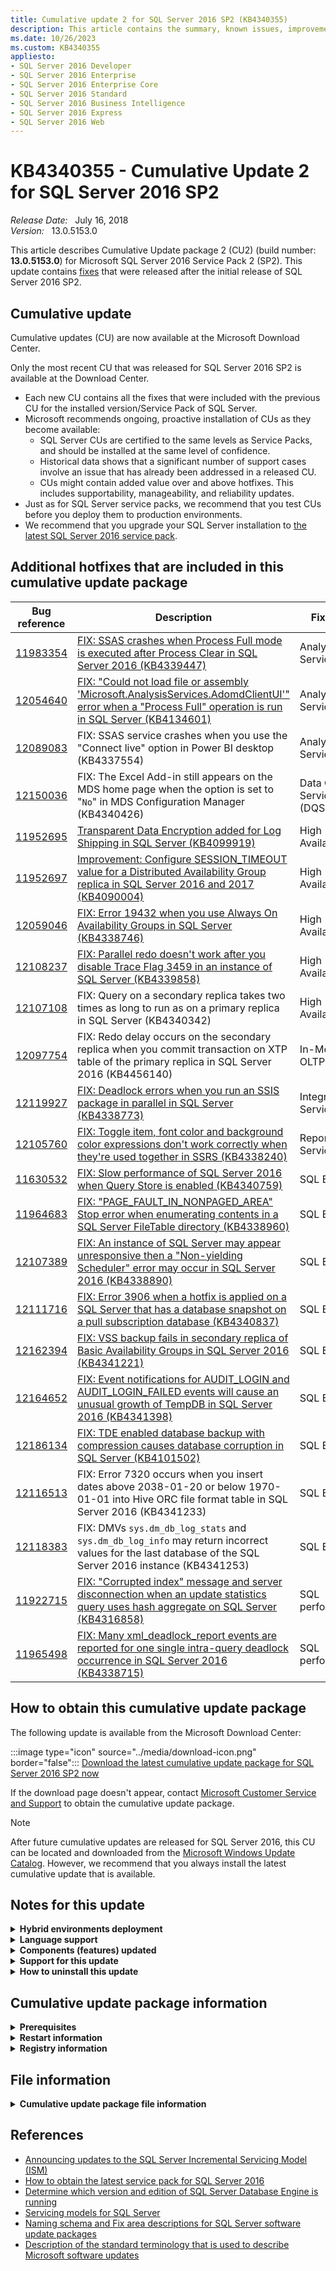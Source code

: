 ```yaml
---
title: Cumulative update 2 for SQL Server 2016 SP2 (KB4340355)
description: This article contains the summary, known issues, improvements, fixes and other information for SQL Server 2016 Service Pack 2 (SP2) cumulative update 2 (KB4340355).
ms.date: 10/26/2023
ms.custom: KB4340355
appliesto:
- SQL Server 2016 Developer
- SQL Server 2016 Enterprise
- SQL Server 2016 Enterprise Core
- SQL Server 2016 Standard
- SQL Server 2016 Business Intelligence
- SQL Server 2016 Express
- SQL Server 2016 Web
---
```


# KB4340355 - Cumulative Update 2 for SQL Server 2016 SP2

_Release Date:_ &nbsp; July 16, 2018  
_Version:_ &nbsp; 13.0.5153.0

This article describes Cumulative Update package 2 (CU2) (build number: **13.0.5153.0**) for Microsoft SQL Server 2016 Service Pack 2 (SP2). This update contains [fixes](#additional-hotfixes-that-are-included-in-this-cumulative-update-package) that were released after the initial release of SQL Server 2016 SP2.

## Cumulative update

Cumulative updates (CU) are now available at the Microsoft Download Center.

Only the most recent CU that was released for SQL Server 2016 SP2 is available at the Download Center.

- Each new CU contains all the fixes that were included with the previous CU for the installed version/Service Pack of SQL Server.
- Microsoft recommends ongoing, proactive installation of CUs as they become available:
  - SQL Server CUs are certified to the same levels as Service Packs, and should be installed at the same level of confidence.
  - Historical data shows that a significant number of support cases involve an issue that has already been addressed in a released CU.
  - CUs might contain added value over and above hotfixes. This includes supportability, manageability, and reliability updates.
- Just as for SQL Server service packs, we recommend that you test CUs before you deploy them to production environments.
- We recommend that you upgrade your SQL Server installation to [the latest SQL Server 2016 service pack](https://support.microsoft.com/help/3177534).

## Additional hotfixes that are included in this cumulative update package

| Bug reference | Description | Fix area |
|---|---|---|
| <a id="11983354">[11983354](#11983354)</a> | [FIX: SSAS crashes when Process Full mode is executed after Process Clear in SQL Server 2016 (KB4339447)](https://support.microsoft.com/help/4339447) | Analysis Services |
| <a id="12054640">[12054640](#12054640)</a> | [FIX: "Could not load file or assembly 'Microsoft.AnalysisServices.AdomdClientUI'" error when a "Process Full" operation is run in SQL Server (KB4134601)](https://support.microsoft.com/help/4134601) | Analysis Services |
| <a id="12089083">[12089083](#12089083)</a> | FIX: SSAS service crashes when you use the "Connect live" option in Power BI desktop (KB4337554) | Analysis Services |
| <a id="12150036">[12150036](#12150036)</a> | FIX: The Excel Add-in still appears on the MDS home page when the option is set to "`No`" in MDS Configuration Manager (KB4340426) | Data Quality Services (DQS) |
| <a id="11952695">[11952695](#11952695)</a> | [Transparent Data Encryption added for Log Shipping in SQL Server (KB4099919)](https://support.microsoft.com/help/4099919) | High Availability |
| <a id="11952697">[11952697](#11952697)</a> | [Improvement: Configure SESSION_TIMEOUT value for a Distributed Availability Group replica in SQL Server 2016 and 2017 (KB4090004)](https://support.microsoft.com/help/4090004) | High Availability |
| <a id="12059046">[12059046](#12059046)</a> | [FIX: Error 19432 when you use Always On Availability Groups in SQL Server (KB4338746)](https://support.microsoft.com/help/4338746) | High Availability |
| <a id="12108237">[12108237](#12108237)</a> | [FIX: Parallel redo doesn't work after you disable Trace Flag 3459 in an instance of SQL Server (KB4339858)](https://support.microsoft.com/help/4339858) | High Availability |
| <a id="12107108">[12107108](#12107108)</a> | FIX: Query on a secondary replica takes two times as long to run as on a primary replica in SQL Server (KB4340342) | High Availability |
| <a id="12097754">[12097754](#12097754)</a> | FIX: Redo delay occurs on the secondary replica when you commit transaction on XTP table of the primary replica in SQL Server 2016 (KB4456140) | In-Memory OLTP |
| <a id="12119927">[12119927](#12119927)</a> | [FIX: Deadlock errors when you run an SSIS package in parallel in SQL Server (KB4338773)](https://support.microsoft.com/help/4338773) | Integration Services |
| <a id="12105760">[12105760](#12105760)</a> | [FIX: Toggle item, font color and background color expressions don't work correctly when they're used together in SSRS (KB4338240)](https://support.microsoft.com/help/4338240) | Reporting Services |
| <a id="11630532">[11630532](#11630532)</a> | [FIX: Slow performance of SQL Server 2016 when Query Store is enabled (KB4340759)](https://support.microsoft.com/help/4340759) | SQL Engine |
| <a id="11964683">[11964683](#11964683)</a> | [FIX: "PAGE_FAULT_IN_NONPAGED_AREA" Stop error when enumerating contents in a SQL Server FileTable directory (KB4338960)](https://support.microsoft.com/help/4338960) | SQL Engine |
| <a id="12107389">[12107389](#12107389)</a> | [FIX: An instance of SQL Server may appear unresponsive then a "Non-yielding Scheduler" error may occur in SQL Server 2016 (KB4338890)](https://support.microsoft.com/help/4338890) | SQL Engine |
| <a id="12111716">[12111716](#12111716)</a> | [FIX: Error 3906 when a hotfix is applied on a SQL Server that has a database snapshot on a pull subscription database (KB4340837)](https://support.microsoft.com/help/4340837) | SQL Engine |
| <a id="12162394">[12162394](#12162394)</a> | [FIX: VSS backup fails in secondary replica of Basic Availability Groups in SQL Server 2016 (KB4341221)](https://support.microsoft.com/help/4341221) | SQL Engine |
| <a id="12164652">[12164652](#12164652)</a> | [FIX: Event notifications for AUDIT_LOGIN and AUDIT_LOGIN_FAILED events will cause an unusual growth of TempDB in SQL Server 2016 (KB4341398)](https://support.microsoft.com/help/4341398) | SQL Engine |
| <a id="12186134">[12186134](#12186134)</a> | [FIX: TDE enabled database backup with compression causes database corruption in SQL Server (KB4101502)](https://support.microsoft.com/help/4101502) | SQL Engine |
| <a id="12116513">[12116513](#12116513)</a> | FIX: Error 7320 occurs when you insert dates above 2038-01-20 or below 1970-01-01 into Hive ORC file format table in SQL Server 2016 (KB4341233) | SQL Engine |
| <a id="12118383">[12118383](#12118383)</a> | FIX: DMVs `sys.dm_db_log_stats` and `sys.dm_db_log_info` may return incorrect values for the last database of the SQL Server 2016 instance (KB4341253) | SQL Engine |
| <a id="11922715">[11922715](#11922715)</a> | [FIX: "Corrupted index" message and server disconnection when an update statistics query uses hash aggregate on SQL Server (KB4316858)](https://support.microsoft.com/help/4316858) | SQL performance |
| <a id="11965498">[11965498](#11965498)</a> | [FIX: Many xml_deadlock_report events are reported for one single intra-query deadlock occurrence in SQL Server 2016 (KB4338715)](https://support.microsoft.com/help/4338715) | SQL performance |

## How to obtain this cumulative update package

The following update is available from the Microsoft Download Center:

:::image type="icon" source="../media/download-icon.png" border="false"::: [Download the latest cumulative update package for SQL Server 2016 SP2 now](https://www.microsoft.com/download/details.aspx?id=56975)

If the download page doesn't appear, contact [Microsoft Customer Service and Support](https://support.microsoft.com/contactus/?ws=support) to obtain the cumulative update package.

> [!NOTE]
> After future cumulative updates are released for SQL Server 2016, this CU can be located and downloaded from the [Microsoft Windows Update Catalog](https://catalog.update.microsoft.com/search.aspx?q=sql%20server%202016). However, we recommend that you always install the latest cumulative update that is available.

## Notes for this update

<details>
<summary><b>Hybrid environments deployment</b></summary>

When you deploy an update to a hybrid environment (such as Always On, replication, cluster, and mirroring), we recommend that you refer to the following articles before you deploy the update:

- [Upgrade a failover cluster instance](/sql/sql-server/failover-clusters/windows/upgrade-a-sql-server-failover-cluster-instance)

    > [!NOTE]
    > If you don't want to use the rolling update process, follow these steps to apply an update:
    >
    > - Install the update on the passive node.
    > - Install the update on the active node (requires a service restart).

- [Upgrade and update of availability group servers that use minimal downtime and data loss](https://msdn.microsoft.com/library/dn178483.aspx)

    > [!NOTE]
    > If you enabled Always On together with the **SSISDB** catalog, see the [information about SSIS with Always On](https://techcommunity.microsoft.com/t5/sql-server-integration-services/ssis-with-alwayson/ba-p/388091) about how to apply an update in these environments.

- [How to apply a hotfix for SQL Server in a transactional replication and database mirroring topology](../../database-engine/replication/install-service-packs-hotfixes.md)
- [How to apply a hotfix for SQL Server in a replication topology](../../database-engine/replication/apply-hotfix-sql-replication-topology.md)
- [Upgrading Mirrored Instances](/sql/database-engine/database-mirroring/upgrading-mirrored-instances)
- [Overview of SQL Server Servicing Installation](https://technet.microsoft.com/library/dd638062.aspx)

</details>

<details>
<summary><b>Language support</b></summary>

SQL Server Cumulative Updates are currently multilingual. Therefore, this cumulative update package isn't specific to one language. It applies to all supported languages.

</details>

<details>
<summary><b>Components (features) updated</b></summary>

One CU package includes all available updates for all SQL Server 2016 components (features). However, the cumulative update package updates only those components that are currently installed on the SQL Server instance that you select to be serviced. If a SQL Server feature (for example, Analysis Services) is added to the instance after this CU is applied, you must reapply this CU to update the new feature to this CU.

</details>

<details>
<summary><b>Support for this update</b></summary>

If other issues occur, or if any troubleshooting is required, you might have to create a separate service request. The usual support costs will apply to additional support questions and to issues that don't qualify for this specific cumulative update package. For a complete list of Microsoft Customer Service and Support telephone numbers, or to create a separate service request, go to the [Microsoft support website](https://support.microsoft.com/contactus/?ws=support).

</details>

<details>
<summary><b>How to uninstall this update</b></summary>

1. In Control Panel, select **View installed updates** under **Programs and Features**.
1. Locate the entry that corresponds to this cumulative update package under Microsoft SQL Server 2016.
1. Press and hold (or right-click) the entry, and then select **Uninstall**.

</details>

## Cumulative update package information

<details>
<summary><b>Prerequisites</b></summary>

To apply this cumulative update package, you must be running SQL Server 2016 SP2.

</details>

<details>
<summary><b>Restart information</b></summary>

You might have to restart the computer after you apply this cumulative update package.

</details>

<details>
<summary><b>Registry information</b></summary>

To use one of the hotfixes in this package, you don't have to make any changes to the registry.

</details>

## File information

<details>
<summary><b>Cumulative update package file information</b></summary>

The English version of this package has the file attributes (or later file attributes) that are listed in the following table. The dates and times for these files are listed in Coordinated Universal Time (UTC). When you view the file information, it's converted to local time. To find the difference between UTC and local time, use the **Time Zone** tab in the **Date and Time** item in Control Panel.

x64-based versions

SQL Server 2016 Browser Service

|    File name   |   File version  | File size |    Date   |  Time | Platform |
|:--------------:|:---------------:|:---------:|:---------:|:-----:|:--------:|
| Instapi130.dll | 2015.131.5153.0 | 53432     | 29-Jun-18 | 02:36 | x86      |
| Keyfile.dll    | 2015.131.5153.0 | 88760     | 29-Jun-18 | 02:34 | x86      |
| Sqlbrowser.exe | 2015.131.5153.0 | 276656    | 29-Jun-18 | 02:36 | x86      |
| Sqldumper.exe  | 2015.131.5153.0 | 107696    | 29-Jun-18 | 02:36 | x86      |

SQL Server 2016 Writer

|       File name       |   File version  | File size |    Date   |  Time | Platform |
|:---------------------:|:---------------:|:---------:|:---------:|:-----:|:--------:|
| Instapi130.dll        | 2015.131.5153.0 | 61104     | 29-Jun-18 | 02:37 | x64      |
| Sqlboot.dll           | 2015.131.5153.0 | 186544    | 29-Jun-18 | 02:35 | x64      |
| Sqldumper.exe         | 2015.131.5153.0 | 127152    | 29-Jun-18 | 02:35 | x64      |
| Sqlvdi.dll            | 2015.131.5153.0 | 168624    | 29-Jun-18 | 02:34 | x86      |
| Sqlvdi.dll            | 2015.131.5153.0 | 197296    | 29-Jun-18 | 02:37 | x64      |
| Sqlwriter.exe         | 2015.131.5153.0 | 131760    | 29-Jun-18 | 02:38 | x64      |
| Sqlwriter_keyfile.dll | 2015.131.5153.0 | 100528    | 29-Jun-18 | 02:35 | x64      |
| Sqlwvss.dll           | 2015.131.5153.0 | 342728    | 29-Jun-18 | 02:34 | x64      |
| Sqlwvss_xp.dll        | 2015.131.5153.0 | 26288     | 29-Jun-18 | 02:34 | x64      |

SQL Server 2016 Analysis Services

|             File name             |   File version  | File size |    Date   |  Time | Platform |
|:---------------------------------:|:---------------:|:---------:|:---------:|:-----:|:--------:|
| Microsoft.applicationinsights.dll | 2.6.0.6787      | 239328    | 28-Jun-18 | 10:16 | x86      |
| Msmdctr130.dll                    | 2015.131.5153.0 | 40112     | 29-Jun-18 | 02:35 | x64      |
| Msmdlocal.dll                     | 2015.131.5153.0 | 37099192  | 29-Jun-18 | 02:34 | x86      |
| Msmdlocal.dll                     | 2015.131.5153.0 | 56206512  | 29-Jun-18 | 02:35 | x64      |
| Msmdsrv.exe                       | 2015.131.5153.0 | 56744112  | 29-Jun-18 | 02:38 | x64      |
| Msmgdsrv.dll                      | 2015.131.5153.0 | 7507120   | 29-Jun-18 | 02:34 | x64      |
| Msmgdsrv.dll                      | 2015.131.5153.0 | 6507696   | 29-Jun-18 | 02:36 | x86      |
| Msolui130.dll                     | 2015.131.5153.0 | 287408    | 29-Jun-18 | 02:34 | x86      |
| Msolui130.dll                     | 2015.131.5153.0 | 310456    | 29-Jun-18 | 02:35 | x64      |
| Sql_as_keyfile.dll                | 2015.131.5153.0 | 100528    | 29-Jun-18 | 02:35 | x64      |
| Sqlboot.dll                       | 2015.131.5153.0 | 186544    | 29-Jun-18 | 02:35 | x64      |
| Sqlceip.exe                       | 13.0.5153.0     | 256200    | 29-Jun-18 | 02:37 | x86      |
| Sqldumper.exe                     | 2015.131.5153.0 | 127152    | 29-Jun-18 | 02:35 | x64      |
| Sqldumper.exe                     | 2015.131.5153.0 | 107696    | 29-Jun-18 | 02:36 | x86      |
| Tmapi.dll                         | 2015.131.5153.0 | 4346032   | 29-Jun-18 | 02:34 | x64      |
| Tmcachemgr.dll                    | 2015.131.5153.0 | 2826416   | 29-Jun-18 | 02:34 | x64      |
| Tmpersistence.dll                 | 2015.131.5153.0 | 1071280   | 29-Jun-18 | 02:34 | x64      |
| Tmtransactions.dll                | 2015.131.5153.0 | 1352368   | 29-Jun-18 | 02:34 | x64      |
| Xe.dll                            | 2015.131.5153.0 | 626352    | 29-Jun-18 | 02:37 | x64      |
| Xmlrw.dll                         | 2015.131.5153.0 | 319152    | 29-Jun-18 | 02:37 | x64      |
| Xmlrw.dll                         | 2015.131.5153.0 | 259760    | 29-Jun-18 | 02:38 | x86      |
| Xmlrwbin.dll                      | 2015.131.5153.0 | 227504    | 29-Jun-18 | 02:37 | x64      |
| Xmlrwbin.dll                      | 2015.131.5153.0 | 191664    | 29-Jun-18 | 02:38 | x86      |
| Xmsrv.dll                         | 2015.131.5153.0 | 24050864  | 29-Jun-18 | 02:34 | x64      |
| Xmsrv.dll                         | 2015.131.5153.0 | 32727728  | 29-Jun-18 | 02:38 | x86      |

SQL Server 2016 Database Services Common Core

|               File name              |   File version  | File size |    Date   |  Time | Platform |
|:------------------------------------:|:---------------:|:---------:|:---------:|:-----:|:--------:|
| Batchparser.dll                      | 2015.131.5153.0 | 160432    | 29-Jun-18 | 02:36 | x86      |
| Batchparser.dll                      | 2015.131.5153.0 | 180912    | 29-Jun-18 | 02:37 | x64      |
| Instapi130.dll                       | 2015.131.5153.0 | 53432     | 29-Jun-18 | 02:36 | x86      |
| Instapi130.dll                       | 2015.131.5153.0 | 61104     | 29-Jun-18 | 02:37 | x64      |
| Isacctchange.dll                     | 2015.131.5153.0 | 30920     | 29-Jun-18 | 02:35 | x64      |
| Isacctchange.dll                     | 2015.131.5153.0 | 29360     | 29-Jun-18 | 02:36 | x86      |
| Microsoft.sqlserver.mgdsqldumper.dll | 2015.131.5153.0 | 75440     | 29-Jun-18 | 02:36 | x64      |
| Microsoft.sqlserver.mgdsqldumper.dll | 2015.131.5153.0 | 72880     | 29-Jun-18 | 02:36 | x86      |
| Msasxpress.dll                       | 2015.131.5153.0 | 31928     | 29-Jun-18 | 02:34 | x86      |
| Msasxpress.dll                       | 2015.131.5153.0 | 36016     | 29-Jun-18 | 02:35 | x64      |
| Pbsvcacctsync.dll                    | 2015.131.5153.0 | 60088     | 29-Jun-18 | 02:34 | x86      |
| Pbsvcacctsync.dll                    | 2015.131.5153.0 | 72880     | 29-Jun-18 | 02:35 | x64      |
| Sql_common_core_keyfile.dll          | 2015.131.5153.0 | 100528    | 29-Jun-18 | 02:35 | x64      |
| Sqldumper.exe                        | 2015.131.5153.0 | 127152    | 29-Jun-18 | 02:35 | x64      |
| Sqldumper.exe                        | 2015.131.5153.0 | 107696    | 29-Jun-18 | 02:36 | x86      |
| Sqlftacct.dll                        | 2015.131.5153.0 | 46776     | 29-Jun-18 | 02:34 | x86      |
| Sqlftacct.dll                        | 2015.131.5153.0 | 51912     | 29-Jun-18 | 02:35 | x64      |
| Sqlmgmprovider.dll                   | 2015.131.5153.0 | 404144    | 29-Jun-18 | 02:34 | x64      |
| Sqlmgmprovider.dll                   | 2015.131.5153.0 | 364216    | 29-Jun-18 | 02:34 | x86      |
| Sqlsecacctchg.dll                    | 2015.131.5153.0 | 37552     | 29-Jun-18 | 02:34 | x64      |
| Sqlsecacctchg.dll                    | 2015.131.5153.0 | 35000     | 29-Jun-18 | 02:34 | x86      |
| Sqltdiagn.dll                        | 2015.131.5153.0 | 67760     | 29-Jun-18 | 02:34 | x64      |
| Sqltdiagn.dll                        | 2015.131.5153.0 | 60616     | 29-Jun-18 | 02:34 | x86      |

SQL Server 2016 sql_dreplay_client

|            File name           |   File version  | File size |    Date   |  Time | Platform |
|:------------------------------:|:---------------:|:---------:|:---------:|:-----:|:--------:|
| Dreplayclient.exe              | 2015.131.5153.0 | 121008    | 29-Jun-18 | 02:36 | x86      |
| Dreplaycommon.dll              | 2015.131.5153.0 | 690864    | 29-Jun-18 | 02:34 | x86      |
| Dreplayutil.dll                | 2015.131.5153.0 | 309936    | 29-Jun-18 | 02:36 | x86      |
| Instapi130.dll                 | 2015.131.5153.0 | 61104     | 29-Jun-18 | 02:37 | x64      |
| Sql_dreplay_client_keyfile.dll | 2015.131.5153.0 | 100528    | 29-Jun-18 | 02:35 | x64      |
| Sqlresourceloader.dll          | 2015.131.5153.0 | 28344     | 29-Jun-18 | 02:34 | x86      |

SQL Server 2016 sql_dreplay_controller

|              File name             |   File version  | File size |    Date   |  Time | Platform |
|:----------------------------------:|:---------------:|:---------:|:---------:|:-----:|:--------:|
| Dreplaycommon.dll                  | 2015.131.5153.0 | 690864    | 29-Jun-18 | 02:34 | x86      |
| Dreplaycontroller.exe              | 2015.131.5153.0 | 350384    | 29-Jun-18 | 02:36 | x86      |
| Dreplayprocess.dll                 | 2015.131.5153.0 | 171696    | 29-Jun-18 | 02:36 | x86      |
| Instapi130.dll                     | 2015.131.5153.0 | 61104     | 29-Jun-18 | 02:37 | x64      |
| Sql_dreplay_controller_keyfile.dll | 2015.131.5153.0 | 100528    | 29-Jun-18 | 02:35 | x64      |
| Sqlresourceloader.dll              | 2015.131.5153.0 | 28344     | 29-Jun-18 | 02:34 | x86      |

SQL Server 2016 Database Services Core Instance

|                   File name                  |   File version  | File size |    Date   |  Time | Platform |
|:--------------------------------------------:|:---------------:|:---------:|:---------:|:-----:|:--------:|
| Batchparser.dll                              | 2015.131.5153.0 | 180912    | 29-Jun-18 | 02:37 | x64      |
| Datacollectorcontroller.dll                  | 2015.131.5153.0 | 225456    | 29-Jun-18 | 02:35 | x64      |
| Dcexec.exe                                   | 2015.131.5153.0 | 74416     | 29-Jun-18 | 02:38 | x64      |
| Fssres.dll                                   | 2015.131.5153.0 | 81584     | 29-Jun-18 | 02:35 | x64      |
| Hadrres.dll                                  | 2015.131.5153.0 | 177840    | 29-Jun-18 | 02:37 | x64      |
| Hkcompile.dll                                | 2015.131.5153.0 | 1298096   | 29-Jun-18 | 02:37 | x64      |
| Hkengine.dll                                 | 2015.131.5153.0 | 5600944   | 29-Jun-18 | 02:37 | x64      |
| Hkruntime.dll                                | 2015.131.5153.0 | 158896    | 29-Jun-18 | 02:37 | x64      |
| Microsoft.applicationinsights.dll            | 2.6.0.6787      | 239328    | 28-Jun-18 | 10:16 | x86      |
| Microsoft.sqlserver.vdiinterface.dll         | 2015.131.5153.0 | 71344     | 29-Jun-18 | 02:34 | x64      |
| Microsoft.sqlserver.xe.core.dll              | 2015.131.5153.0 | 65200     | 29-Jun-18 | 02:36 | x64      |
| Microsoft.sqlserver.xevent.configuration.dll | 2015.131.5153.0 | 150192    | 29-Jun-18 | 02:36 | x64      |
| Microsoft.sqlserver.xevent.dll               | 2015.131.5153.0 | 158896    | 29-Jun-18 | 02:36 | x64      |
| Microsoft.sqlserver.xevent.linq.dll          | 2015.131.5153.0 | 272048    | 29-Jun-18 | 02:36 | x64      |
| Microsoft.sqlserver.xevent.targets.dll       | 2015.131.5153.0 | 74928     | 29-Jun-18 | 02:36 | x64      |
| Odsole70.dll                                 | 2015.131.5153.0 | 92848     | 29-Jun-18 | 02:35 | x64      |
| Opends60.dll                                 | 2015.131.5153.0 | 32944     | 29-Jun-18 | 02:37 | x64      |
| Qds.dll                                      | 2015.131.5153.0 | 862384    | 29-Jun-18 | 02:35 | x64      |
| Rsfxft.dll                                   | 2015.131.5153.0 | 34480     | 29-Jun-18 | 02:37 | x64      |
| Sqagtres.dll                                 | 2015.131.5153.0 | 64712     | 29-Jun-18 | 02:35 | x64      |
| Sql_engine_core_inst_keyfile.dll             | 2015.131.5153.0 | 100528    | 29-Jun-18 | 02:35 | x64      |
| Sqlaamss.dll                                 | 2015.131.5153.0 | 80568     | 29-Jun-18 | 02:34 | x64      |
| Sqlaccess.dll                                | 2015.131.5153.0 | 462512    | 29-Jun-18 | 02:36 | x64      |
| Sqlagent.exe                                 | 2015.131.5153.0 | 566472    | 29-Jun-18 | 02:38 | x64      |
| Sqlagentctr130.dll                           | 2015.131.5153.0 | 44216     | 29-Jun-18 | 02:34 | x86      |
| Sqlagentctr130.dll                           | 2015.131.5153.0 | 51912     | 29-Jun-18 | 02:35 | x64      |
| Sqlagentlog.dll                              | 2015.131.5153.0 | 32944     | 29-Jun-18 | 02:35 | x64      |
| Sqlagentmail.dll                             | 2015.131.5153.0 | 47792     | 29-Jun-18 | 02:34 | x64      |
| Sqlboot.dll                                  | 2015.131.5153.0 | 186544    | 29-Jun-18 | 02:35 | x64      |
| Sqlceip.exe                                  | 13.0.5153.0     | 256200    | 29-Jun-18 | 02:37 | x86      |
| Sqlcmdss.dll                                 | 2015.131.5153.0 | 60080     | 29-Jun-18 | 02:35 | x64      |
| Sqldk.dll                                    | 2015.131.5153.0 | 2587824   | 29-Jun-18 | 02:35 | x64      |
| Sqldtsss.dll                                 | 2015.131.5153.0 | 97456     | 29-Jun-18 | 02:34 | x64      |
| Sqliosim.com                                 | 2015.131.5153.0 | 307888    | 29-Jun-18 | 02:35 | x64      |
| Sqliosim.exe                                 | 2015.131.5153.0 | 3014344   | 29-Jun-18 | 02:38 | x64      |
| Sqllang.dll                                  | 2015.131.5153.0 | 39511728  | 29-Jun-18 | 02:35 | x64      |
| Sqlmin.dll                                   | 2015.131.5153.0 | 37866672  | 29-Jun-18 | 02:34 | x64      |
| Sqlolapss.dll                                | 2015.131.5153.0 | 97968     | 29-Jun-18 | 02:34 | x64      |
| Sqlos.dll                                    | 2015.131.5153.0 | 26288     | 29-Jun-18 | 02:37 | x64      |
| Sqlpowershellss.dll                          | 2015.131.5153.0 | 58544     | 29-Jun-18 | 02:34 | x64      |
| Sqlrepss.dll                                 | 2015.131.5153.0 | 54960     | 29-Jun-18 | 02:34 | x64      |
| Sqlresld.dll                                 | 2015.131.5153.0 | 30896     | 29-Jun-18 | 02:34 | x64      |
| Sqlresourceloader.dll                        | 2015.131.5153.0 | 30896     | 29-Jun-18 | 02:34 | x64      |
| Sqlscm.dll                                   | 2015.131.5153.0 | 61104     | 29-Jun-18 | 02:37 | x64      |
| Sqlscriptdowngrade.dll                       | 2015.131.5153.0 | 27824     | 29-Jun-18 | 02:34 | x64      |
| Sqlscriptupgrade.dll                         | 2015.131.5153.0 | 5807792   | 29-Jun-18 | 02:37 | x64      |
| Sqlserverspatial130.dll                      | 2015.131.5153.0 | 732848    | 29-Jun-18 | 02:37 | x64      |
| Sqlservr.exe                                 | 2015.131.5153.0 | 392880    | 29-Jun-18 | 02:38 | x64      |
| Sqlsvc.dll                                   | 2015.131.5153.0 | 152240    | 29-Jun-18 | 02:34 | x64      |
| Sqltses.dll                                  | 2015.131.5153.0 | 8896688   | 29-Jun-18 | 02:34 | x64      |
| Sqsrvres.dll                                 | 2015.131.5153.0 | 251056    | 29-Jun-18 | 02:34 | x64      |
| Xe.dll                                       | 2015.131.5153.0 | 626352    | 29-Jun-18 | 02:37 | x64      |
| Xmlrw.dll                                    | 2015.131.5153.0 | 319152    | 29-Jun-18 | 02:37 | x64      |
| Xmlrwbin.dll                                 | 2015.131.5153.0 | 227504    | 29-Jun-18 | 02:37 | x64      |
| Xpadsi.exe                                   | 2015.131.5153.0 | 79024     | 29-Jun-18 | 02:37 | x64      |
| Xplog70.dll                                  | 2015.131.5153.0 | 65712     | 29-Jun-18 | 02:37 | x64      |
| Xpsqlbot.dll                                 | 2015.131.5153.0 | 33456     | 29-Jun-18 | 02:37 | x64      |
| Xpstar.dll                                   | 2015.131.5153.0 | 422576    | 29-Jun-18 | 02:37 | x64      |

SQL Server 2016 Database Services Core Shared

|                   File name                  |   File version  | File size |    Date   |  Time | Platform |
|:--------------------------------------------:|:---------------:|:---------:|:---------:|:-----:|:--------:|
| Batchparser.dll                              | 2015.131.5153.0 | 160432    | 29-Jun-18 | 02:36 | x86      |
| Batchparser.dll                              | 2015.131.5153.0 | 180912    | 29-Jun-18 | 02:37 | x64      |
| Bcp.exe                                      | 2015.131.5153.0 | 119984    | 29-Jun-18 | 02:35 | x64      |
| Commanddest.dll                              | 2015.131.5153.0 | 249008    | 29-Jun-18 | 02:35 | x64      |
| Datacollectorenumerators.dll                 | 2015.131.5153.0 | 115888    | 29-Jun-18 | 02:35 | x64      |
| Datacollectortasks.dll                       | 2015.131.5153.0 | 188080    | 29-Jun-18 | 02:35 | x64      |
| Dteparse.dll                                 | 2015.131.5153.0 | 109744    | 29-Jun-18 | 02:35 | x64      |
| Dteparsemgd.dll                              | 2015.131.5153.0 | 88752     | 29-Jun-18 | 02:35 | x64      |
| Dtepkg.dll                                   | 2015.131.5153.0 | 137392    | 29-Jun-18 | 02:35 | x64      |
| Dtexec.exe                                   | 2015.131.5153.0 | 72880     | 29-Jun-18 | 02:38 | x64      |
| Dts.dll                                      | 2015.131.5153.0 | 3146928   | 29-Jun-18 | 02:35 | x64      |
| Dtscomexpreval.dll                           | 2015.131.5153.0 | 477360    | 29-Jun-18 | 02:35 | x64      |
| Dtsconn.dll                                  | 2015.131.5153.0 | 492720    | 29-Jun-18 | 02:35 | x64      |
| Dtshost.exe                                  | 2015.131.5153.0 | 86728     | 29-Jun-18 | 02:38 | x64      |
| Dtslog.dll                                   | 2015.131.5153.0 | 120496    | 29-Jun-18 | 02:35 | x64      |
| Dtsmsg130.dll                                | 2015.131.5153.0 | 545456    | 29-Jun-18 | 02:35 | x64      |
| Dtspipeline.dll                              | 2015.131.5153.0 | 1279152   | 29-Jun-18 | 02:35 | x64      |
| Dtspipelineperf130.dll                       | 2015.131.5153.0 | 48304     | 29-Jun-18 | 02:35 | x64      |
| Dtuparse.dll                                 | 2015.131.5153.0 | 87728     | 29-Jun-18 | 02:35 | x64      |
| Dtutil.exe                                   | 2015.131.5153.0 | 134832    | 29-Jun-18 | 02:38 | x64      |
| Exceldest.dll                                | 2015.131.5153.0 | 263344    | 29-Jun-18 | 02:35 | x64      |
| Excelsrc.dll                                 | 2015.131.5153.0 | 285360    | 29-Jun-18 | 02:35 | x64      |
| Execpackagetask.dll                          | 2015.131.5153.0 | 166576    | 29-Jun-18 | 02:35 | x64      |
| Flatfiledest.dll                             | 2015.131.5153.0 | 389296    | 29-Jun-18 | 02:35 | x64      |
| Flatfilesrc.dll                              | 2015.131.5153.0 | 401584    | 29-Jun-18 | 02:35 | x64      |
| Foreachfileenumerator.dll                    | 2015.131.5153.0 | 96432     | 29-Jun-18 | 02:35 | x64      |
| Hkengperfctrs.dll                            | 2015.131.5153.0 | 59056     | 29-Jun-18 | 02:37 | x64      |
| Microsoft.sqlserver.xevent.configuration.dll | 2015.131.5153.0 | 150192    | 29-Jun-18 | 02:36 | x64      |
| Microsoft.sqlserver.xevent.dll               | 2015.131.5153.0 | 158896    | 29-Jun-18 | 02:36 | x64      |
| Msdtssrvrutil.dll                            | 2015.131.5153.0 | 101552    | 29-Jun-18 | 02:35 | x64      |
| Msxmlsql.dll                                 | 2015.131.5153.0 | 1494704   | 29-Jun-18 | 02:37 | x64      |
| Oledbdest.dll                                | 2015.131.5153.0 | 264368    | 29-Jun-18 | 02:35 | x64      |
| Oledbsrc.dll                                 | 2015.131.5153.0 | 290992    | 29-Jun-18 | 02:35 | x64      |
| Osql.exe                                     | 2015.131.5153.0 | 75440     | 29-Jun-18 | 02:35 | x64      |
| Rawdest.dll                                  | 2015.131.5153.0 | 209584    | 29-Jun-18 | 02:35 | x64      |
| Rawsource.dll                                | 2015.131.5153.0 | 196784    | 29-Jun-18 | 02:35 | x64      |
| Recordsetdest.dll                            | 2015.131.5153.0 | 187056    | 29-Jun-18 | 02:35 | x64      |
| Sql_engine_core_shared_keyfile.dll           | 2015.131.5153.0 | 100528    | 29-Jun-18 | 02:35 | x64      |
| Sqlcmd.exe                                   | 2015.131.5153.0 | 249520    | 29-Jun-18 | 02:35 | x64      |
| Sqldiag.exe                                  | 2015.131.5153.0 | 1257648   | 29-Jun-18 | 02:38 | x64      |
| Sqllogship.exe                               | 13.0.5153.0     | 104632    | 29-Jun-18 | 02:37 | x64      |
| Sqlresld.dll                                 | 2015.131.5153.0 | 30896     | 29-Jun-18 | 02:34 | x64      |
| Sqlresld.dll                                 | 2015.131.5153.0 | 28856     | 29-Jun-18 | 02:34 | x86      |
| Sqlresourceloader.dll                        | 2015.131.5153.0 | 30896     | 29-Jun-18 | 02:34 | x64      |
| Sqlresourceloader.dll                        | 2015.131.5153.0 | 28344     | 29-Jun-18 | 02:34 | x86      |
| Sqlscm.dll                                   | 2015.131.5153.0 | 52920     | 29-Jun-18 | 02:34 | x86      |
| Sqlscm.dll                                   | 2015.131.5153.0 | 61104     | 29-Jun-18 | 02:37 | x64      |
| Sqlsvc.dll                                   | 2015.131.5153.0 | 152240    | 29-Jun-18 | 02:34 | x64      |
| Sqlsvc.dll                                   | 2015.131.5153.0 | 127176    | 29-Jun-18 | 02:34 | x86      |
| Sqltaskconnections.dll                       | 2015.131.5153.0 | 180912    | 29-Jun-18 | 02:34 | x64      |
| Sqlwep130.dll                                | 2015.131.5153.0 | 105648    | 29-Jun-18 | 02:34 | x64      |
| Ssisoledb.dll                                | 2015.131.5153.0 | 216240    | 29-Jun-18 | 02:34 | x64      |
| Txagg.dll                                    | 2015.131.5153.0 | 364720    | 29-Jun-18 | 02:34 | x64      |
| Txbdd.dll                                    | 2015.131.5153.0 | 172720    | 29-Jun-18 | 02:34 | x64      |
| Txdatacollector.dll                          | 2015.131.5153.0 | 367792    | 29-Jun-18 | 02:34 | x64      |
| Txdataconvert.dll                            | 2015.131.5153.0 | 296648    | 29-Jun-18 | 02:34 | x64      |
| Txderived.dll                                | 2015.131.5153.0 | 607920    | 29-Jun-18 | 02:34 | x64      |
| Txlookup.dll                                 | 2015.131.5153.0 | 532144    | 29-Jun-18 | 02:34 | x64      |
| Txmerge.dll                                  | 2015.131.5153.0 | 230576    | 29-Jun-18 | 02:34 | x64      |
| Txmergejoin.dll                              | 2015.131.5153.0 | 278712    | 29-Jun-18 | 02:34 | x64      |
| Txmulticast.dll                              | 2015.131.5153.0 | 128176    | 29-Jun-18 | 02:34 | x64      |
| Txrowcount.dll                               | 2015.131.5153.0 | 126640    | 29-Jun-18 | 02:34 | x64      |
| Txsort.dll                                   | 2015.131.5153.0 | 259256    | 29-Jun-18 | 02:34 | x64      |
| Txsplit.dll                                  | 2015.131.5153.0 | 600752    | 29-Jun-18 | 02:34 | x64      |
| Txunionall.dll                               | 2015.131.5153.0 | 181936    | 29-Jun-18 | 02:34 | x64      |
| Xe.dll                                       | 2015.131.5153.0 | 626352    | 29-Jun-18 | 02:37 | x64      |
| Xmlrw.dll                                    | 2015.131.5153.0 | 319152    | 29-Jun-18 | 02:37 | x64      |

SQL Server 2016 sql_extensibility

|           File name           |   File version  | File size |    Date   |  Time | Platform |
|:-----------------------------:|:---------------:|:---------:|:---------:|:-----:|:--------:|
| Launchpad.exe                 | 2015.131.5153.0 | 1014960   | 29-Jun-18 | 02:35 | x64      |
| Sql_extensibility_keyfile.dll | 2015.131.5153.0 | 100528    | 29-Jun-18 | 02:35 | x64      |
| Sqlsatellite.dll              | 2015.131.5153.0 | 837296    | 29-Jun-18 | 02:37 | x64      |

SQL Server 2016 Full-Text Engine

|         File name        |   File version  | File size |    Date   |  Time | Platform |
|:------------------------:|:---------------:|:---------:|:---------:|:-----:|:--------:|
| Fd.dll                   | 2015.131.5153.0 | 660144    | 29-Jun-18 | 02:37 | x64      |
| Fdhost.exe               | 2015.131.5153.0 | 105136    | 29-Jun-18 | 02:35 | x64      |
| Fdlauncher.exe           | 2015.131.5153.0 | 51376     | 29-Jun-18 | 02:35 | x64      |
| Sql_fulltext_keyfile.dll | 2015.131.5153.0 | 100528    | 29-Jun-18 | 02:35 | x64      |
| Sqlft130ph.dll           | 2015.131.5153.0 | 58032     | 29-Jun-18 | 02:37 | x64      |

SQL Server 2016 sql_inst_mr

|        File name        |   File version  | File size |    Date   |  Time | Platform |
|:-----------------------:|:---------------:|:---------:|:---------:|:-----:|:--------:|
| Imrdll.dll              | 13.0.5153.0     | 23728     | 29-Jun-18 | 02:35 | x86      |
| Sql_inst_mr_keyfile.dll | 2015.131.5153.0 | 100528    | 29-Jun-18 | 02:35 | x64      |

SQL Server 2016 Integration Services

|                      File name                     |   File version  | File size |    Date   |  Time | Platform |
|:--------------------------------------------------:|:---------------:|:---------:|:---------:|:-----:|:--------:|
| Commanddest.dll                                    | 2015.131.5153.0 | 249008    | 29-Jun-18 | 02:35 | x64      |
| Commanddest.dll                                    | 2015.131.5153.0 | 202928    | 29-Jun-18 | 02:36 | x86      |
| Dteparse.dll                                       | 2015.131.5153.0 | 109744    | 29-Jun-18 | 02:35 | x64      |
| Dteparse.dll                                       | 2015.131.5153.0 | 99504     | 29-Jun-18 | 02:36 | x86      |
| Dteparsemgd.dll                                    | 2015.131.5153.0 | 83632     | 29-Jun-18 | 02:34 | x86      |
| Dteparsemgd.dll                                    | 2015.131.5153.0 | 88752     | 29-Jun-18 | 02:35 | x64      |
| Dtepkg.dll                                         | 2015.131.5153.0 | 137392    | 29-Jun-18 | 02:35 | x64      |
| Dtepkg.dll                                         | 2015.131.5153.0 | 115888    | 29-Jun-18 | 02:36 | x86      |
| Dtexec.exe                                         | 2015.131.5153.0 | 66736     | 29-Jun-18 | 02:36 | x86      |
| Dtexec.exe                                         | 2015.131.5153.0 | 72880     | 29-Jun-18 | 02:38 | x64      |
| Dts.dll                                            | 2015.131.5153.0 | 3146928   | 29-Jun-18 | 02:35 | x64      |
| Dts.dll                                            | 2015.131.5153.0 | 2632880   | 29-Jun-18 | 02:36 | x86      |
| Dtscomexpreval.dll                                 | 2015.131.5153.0 | 477360    | 29-Jun-18 | 02:35 | x64      |
| Dtscomexpreval.dll                                 | 2015.131.5153.0 | 419000    | 29-Jun-18 | 02:36 | x86      |
| Dtsconn.dll                                        | 2015.131.5153.0 | 492720    | 29-Jun-18 | 02:35 | x64      |
| Dtsconn.dll                                        | 2015.131.5153.0 | 392368    | 29-Jun-18 | 02:36 | x86      |
| Dtsdebughost.exe                                   | 2015.131.5153.0 | 93872     | 29-Jun-18 | 02:36 | x86      |
| Dtsdebughost.exe                                   | 2015.131.5153.0 | 109744    | 29-Jun-18 | 02:38 | x64      |
| Dtshost.exe                                        | 2015.131.5153.0 | 76464     | 29-Jun-18 | 02:36 | x86      |
| Dtshost.exe                                        | 2015.131.5153.0 | 86728     | 29-Jun-18 | 02:38 | x64      |
| Dtslog.dll                                         | 2015.131.5153.0 | 120496    | 29-Jun-18 | 02:35 | x64      |
| Dtslog.dll                                         | 2015.131.5153.0 | 103088    | 29-Jun-18 | 02:36 | x86      |
| Dtsmsg130.dll                                      | 2015.131.5153.0 | 545456    | 29-Jun-18 | 02:35 | x64      |
| Dtsmsg130.dll                                      | 2015.131.5153.0 | 541360    | 29-Jun-18 | 02:36 | x86      |
| Dtspipeline.dll                                    | 2015.131.5153.0 | 1279152   | 29-Jun-18 | 02:35 | x64      |
| Dtspipeline.dll                                    | 2015.131.5153.0 | 1059504   | 29-Jun-18 | 02:36 | x86      |
| Dtspipelineperf130.dll                             | 2015.131.5153.0 | 48304     | 29-Jun-18 | 02:35 | x64      |
| Dtspipelineperf130.dll                             | 2015.131.5153.0 | 42168     | 29-Jun-18 | 02:36 | x86      |
| Dtuparse.dll                                       | 2015.131.5153.0 | 87728     | 29-Jun-18 | 02:35 | x64      |
| Dtuparse.dll                                       | 2015.131.5153.0 | 80072     | 29-Jun-18 | 02:36 | x86      |
| Dtutil.exe                                         | 2015.131.5153.0 | 115376    | 29-Jun-18 | 02:36 | x86      |
| Dtutil.exe                                         | 2015.131.5153.0 | 134832    | 29-Jun-18 | 02:38 | x64      |
| Exceldest.dll                                      | 2015.131.5153.0 | 263344    | 29-Jun-18 | 02:35 | x64      |
| Exceldest.dll                                      | 2015.131.5153.0 | 216752    | 29-Jun-18 | 02:36 | x86      |
| Excelsrc.dll                                       | 2015.131.5153.0 | 285360    | 29-Jun-18 | 02:35 | x64      |
| Excelsrc.dll                                       | 2015.131.5153.0 | 232624    | 29-Jun-18 | 02:36 | x86      |
| Execpackagetask.dll                                | 2015.131.5153.0 | 166576    | 29-Jun-18 | 02:35 | x64      |
| Execpackagetask.dll                                | 2015.131.5153.0 | 135344    | 29-Jun-18 | 02:36 | x86      |
| Flatfiledest.dll                                   | 2015.131.5153.0 | 389296    | 29-Jun-18 | 02:35 | x64      |
| Flatfiledest.dll                                   | 2015.131.5153.0 | 334512    | 29-Jun-18 | 02:36 | x86      |
| Flatfilesrc.dll                                    | 2015.131.5153.0 | 401584    | 29-Jun-18 | 02:35 | x64      |
| Flatfilesrc.dll                                    | 2015.131.5153.0 | 345264    | 29-Jun-18 | 02:36 | x86      |
| Foreachfileenumerator.dll                          | 2015.131.5153.0 | 96432     | 29-Jun-18 | 02:35 | x64      |
| Foreachfileenumerator.dll                          | 2015.131.5153.0 | 80560     | 29-Jun-18 | 02:36 | x86      |
| Microsoft.applicationinsights.dll                  | 2.6.0.6787      | 239328    | 28-Jun-18 | 10:16 | x86      |
| Microsoft.sqlserver.astasks.dll                    | 13.0.5153.0     | 73392     | 29-Jun-18 | 02:36 | x86      |
| Microsoft.sqlserver.bulkinserttaskconnections.dll  | 2015.131.5153.0 | 107184    | 29-Jun-18 | 02:36 | x86      |
| Microsoft.sqlserver.bulkinserttaskconnections.dll  | 2015.131.5153.0 | 112304    | 29-Jun-18 | 02:36 | x64      |
| Microsoft.sqlserver.integrationservices.server.dll | 13.0.5153.0     | 82616     | 28-Jun-18 | 18:50 | x86      |
| Microsoft.sqlserver.integrationservices.server.dll | 13.0.5153.0     | 82608     | 29-Jun-18 | 02:34 | x86      |
| Microsoft.sqlserver.xevent.configuration.dll       | 2015.131.5153.0 | 150192    | 29-Jun-18 | 02:36 | x64      |
| Microsoft.sqlserver.xevent.configuration.dll       | 2015.131.5153.0 | 138928    | 29-Jun-18 | 02:37 | x86      |
| Microsoft.sqlserver.xevent.dll                     | 2015.131.5153.0 | 158896    | 29-Jun-18 | 02:36 | x64      |
| Microsoft.sqlserver.xevent.dll                     | 2015.131.5153.0 | 144560    | 29-Jun-18 | 02:37 | x86      |
| Msdtssrvr.exe                                      | 13.0.5153.0     | 216776    | 29-Jun-18 | 02:37 | x64      |
| Msdtssrvrutil.dll                                  | 2015.131.5153.0 | 90296     | 29-Jun-18 | 02:34 | x86      |
| Msdtssrvrutil.dll                                  | 2015.131.5153.0 | 101552    | 29-Jun-18 | 02:35 | x64      |
| Oledbdest.dll                                      | 2015.131.5153.0 | 216760    | 29-Jun-18 | 02:34 | x86      |
| Oledbdest.dll                                      | 2015.131.5153.0 | 264368    | 29-Jun-18 | 02:35 | x64      |
| Oledbsrc.dll                                       | 2015.131.5153.0 | 235704    | 29-Jun-18 | 02:34 | x86      |
| Oledbsrc.dll                                       | 2015.131.5153.0 | 290992    | 29-Jun-18 | 02:35 | x64      |
| Rawdest.dll                                        | 2015.131.5153.0 | 168632    | 29-Jun-18 | 02:34 | x86      |
| Rawdest.dll                                        | 2015.131.5153.0 | 209584    | 29-Jun-18 | 02:35 | x64      |
| Rawsource.dll                                      | 2015.131.5153.0 | 155336    | 29-Jun-18 | 02:34 | x86      |
| Rawsource.dll                                      | 2015.131.5153.0 | 196784    | 29-Jun-18 | 02:35 | x64      |
| Recordsetdest.dll                                  | 2015.131.5153.0 | 151736    | 29-Jun-18 | 02:34 | x86      |
| Recordsetdest.dll                                  | 2015.131.5153.0 | 187056    | 29-Jun-18 | 02:35 | x64      |
| Sql_is_keyfile.dll                                 | 2015.131.5153.0 | 100528    | 29-Jun-18 | 02:35 | x64      |
| Sqlceip.exe                                        | 13.0.5153.0     | 256200    | 29-Jun-18 | 02:37 | x86      |
| Sqldest.dll                                        | 2015.131.5153.0 | 215728    | 29-Jun-18 | 02:34 | x86      |
| Sqldest.dll                                        | 2015.131.5153.0 | 263856    | 29-Jun-18 | 02:35 | x64      |
| Sqltaskconnections.dll                             | 2015.131.5153.0 | 180912    | 29-Jun-18 | 02:34 | x64      |
| Sqltaskconnections.dll                             | 2015.131.5153.0 | 151224    | 29-Jun-18 | 02:34 | x86      |
| Ssisoledb.dll                                      | 2015.131.5153.0 | 216240    | 29-Jun-18 | 02:34 | x64      |
| Ssisoledb.dll                                      | 2015.131.5153.0 | 176840    | 29-Jun-18 | 02:34 | x86      |
| Txagg.dll                                          | 2015.131.5153.0 | 364720    | 29-Jun-18 | 02:34 | x64      |
| Txagg.dll                                          | 2015.131.5153.0 | 304816    | 29-Jun-18 | 02:38 | x86      |
| Txbdd.dll                                          | 2015.131.5153.0 | 172720    | 29-Jun-18 | 02:34 | x64      |
| Txbdd.dll                                          | 2015.131.5153.0 | 137904    | 29-Jun-18 | 02:38 | x86      |
| Txbestmatch.dll                                    | 2015.131.5153.0 | 611504    | 29-Jun-18 | 02:34 | x64      |
| Txbestmatch.dll                                    | 2015.131.5153.0 | 496296    | 29-Jun-18 | 02:38 | x86      |
| Txcache.dll                                        | 2015.131.5153.0 | 183472    | 29-Jun-18 | 02:34 | x64      |
| Txcache.dll                                        | 2015.131.5153.0 | 148144    | 29-Jun-18 | 02:38 | x86      |
| Txcharmap.dll                                      | 2015.131.5153.0 | 289968    | 29-Jun-18 | 02:34 | x64      |
| Txcharmap.dll                                      | 2015.131.5153.0 | 250544    | 29-Jun-18 | 02:38 | x86      |
| Txcopymap.dll                                      | 2015.131.5153.0 | 182960    | 29-Jun-18 | 02:34 | x64      |
| Txcopymap.dll                                      | 2015.131.5153.0 | 147632    | 29-Jun-18 | 02:38 | x86      |
| Txdataconvert.dll                                  | 2015.131.5153.0 | 296648    | 29-Jun-18 | 02:34 | x64      |
| Txdataconvert.dll                                  | 2015.131.5153.0 | 255152    | 29-Jun-18 | 02:38 | x86      |
| Txderived.dll                                      | 2015.131.5153.0 | 607920    | 29-Jun-18 | 02:34 | x64      |
| Txderived.dll                                      | 2015.131.5153.0 | 519344    | 29-Jun-18 | 02:38 | x86      |
| Txfileextractor.dll                                | 2015.131.5153.0 | 201904    | 29-Jun-18 | 02:34 | x64      |
| Txfileextractor.dll                                | 2015.131.5153.0 | 162992    | 29-Jun-18 | 02:38 | x86      |
| Txfileinserter.dll                                 | 2015.131.5153.0 | 199856    | 29-Jun-18 | 02:34 | x64      |
| Txfileinserter.dll                                 | 2015.131.5153.0 | 160944    | 29-Jun-18 | 02:38 | x86      |
| Txgroupdups.dll                                    | 2015.131.5153.0 | 290992    | 29-Jun-18 | 02:34 | x64      |
| Txgroupdups.dll                                    | 2015.131.5153.0 | 231600    | 29-Jun-18 | 02:38 | x86      |
| Txlineage.dll                                      | 2015.131.5153.0 | 137904    | 29-Jun-18 | 02:34 | x64      |
| Txlineage.dll                                      | 2015.131.5153.0 | 109736    | 29-Jun-18 | 02:38 | x86      |
| Txlookup.dll                                       | 2015.131.5153.0 | 532144    | 29-Jun-18 | 02:34 | x64      |
| Txlookup.dll                                       | 2015.131.5153.0 | 449704    | 29-Jun-18 | 02:38 | x86      |
| Txmerge.dll                                        | 2015.131.5153.0 | 230576    | 29-Jun-18 | 02:34 | x64      |
| Txmerge.dll                                        | 2015.131.5153.0 | 176816    | 29-Jun-18 | 02:38 | x86      |
| Txmergejoin.dll                                    | 2015.131.5153.0 | 278712    | 29-Jun-18 | 02:34 | x64      |
| Txmergejoin.dll                                    | 2015.131.5153.0 | 223920    | 29-Jun-18 | 02:38 | x86      |
| Txmulticast.dll                                    | 2015.131.5153.0 | 128176    | 29-Jun-18 | 02:34 | x64      |
| Txmulticast.dll                                    | 2015.131.5153.0 | 102064    | 29-Jun-18 | 02:38 | x86      |
| Txpivot.dll                                        | 2015.131.5153.0 | 228016    | 29-Jun-18 | 02:34 | x64      |
| Txpivot.dll                                        | 2015.131.5153.0 | 181936    | 29-Jun-18 | 02:38 | x86      |
| Txrowcount.dll                                     | 2015.131.5153.0 | 126640    | 29-Jun-18 | 02:34 | x64      |
| Txrowcount.dll                                     | 2015.131.5153.0 | 101552    | 29-Jun-18 | 02:38 | x86      |
| Txsampling.dll                                     | 2015.131.5153.0 | 172208    | 29-Jun-18 | 02:34 | x64      |
| Txsampling.dll                                     | 2015.131.5153.0 | 134832    | 29-Jun-18 | 02:38 | x86      |
| Txscd.dll                                          | 2015.131.5153.0 | 220344    | 29-Jun-18 | 02:34 | x64      |
| Txscd.dll                                          | 2015.131.5153.0 | 169648    | 29-Jun-18 | 02:38 | x86      |
| Txsort.dll                                         | 2015.131.5153.0 | 259256    | 29-Jun-18 | 02:34 | x64      |
| Txsort.dll                                         | 2015.131.5153.0 | 211120    | 29-Jun-18 | 02:38 | x86      |
| Txsplit.dll                                        | 2015.131.5153.0 | 600752    | 29-Jun-18 | 02:34 | x64      |
| Txsplit.dll                                        | 2015.131.5153.0 | 513200    | 29-Jun-18 | 02:38 | x86      |
| Txtermextraction.dll                               | 2015.131.5153.0 | 8678064   | 29-Jun-18 | 02:34 | x64      |
| Txtermextraction.dll                               | 2015.131.5153.0 | 8615600   | 29-Jun-18 | 02:38 | x86      |
| Txtermlookup.dll                                   | 2015.131.5153.0 | 4158640   | 29-Jun-18 | 02:34 | x64      |
| Txtermlookup.dll                                   | 2015.131.5153.0 | 4106928   | 29-Jun-18 | 02:38 | x86      |
| Txunionall.dll                                     | 2015.131.5153.0 | 181936    | 29-Jun-18 | 02:34 | x64      |
| Txunionall.dll                                     | 2015.131.5153.0 | 138928    | 29-Jun-18 | 02:38 | x86      |
| Txunpivot.dll                                      | 2015.131.5153.0 | 201928    | 29-Jun-18 | 02:34 | x64      |
| Txunpivot.dll                                      | 2015.131.5153.0 | 162480    | 29-Jun-18 | 02:38 | x86      |
| Xe.dll                                             | 2015.131.5153.0 | 558792    | 29-Jun-18 | 02:35 | x86      |
| Xe.dll                                             | 2015.131.5153.0 | 626352    | 29-Jun-18 | 02:37 | x64      |

SQL Server 2016 sql_polybase_core_inst

|                               File name                              |   File version   | File size |    Date   |  Time | Platform |
|:--------------------------------------------------------------------:|:----------------:|:---------:|:---------:|:-----:|:--------:|
| Dms.dll                                                              | 10.0.8224.46     | 483504    | 18-Jun-18 | 22:50 | x86      |
| Dmsnative.dll                                                        | 2014.120.8224.46 | 75432     | 18-Jun-18 | 22:50 | x64      |
| Dwengineservice.dll                                                  | 10.0.8224.46     | 45736     | 18-Jun-18 | 22:50 | x86      |
| Instapi130.dll                                                       | 2015.131.5153.0  | 61104     | 29-Jun-18 | 02:34 | x64      |
| Microsoft.sqlserver.datawarehouse.backup.backupmetadata.dll          | 10.0.8224.46     | 74408     | 18-Jun-18 | 22:50 | x86      |
| Microsoft.sqlserver.datawarehouse.catalog.dll                        | 10.0.8224.46     | 201896    | 18-Jun-18 | 22:50 | x86      |
| Microsoft.sqlserver.datawarehouse.common.dll                         | 10.0.8224.46     | 2347184   | 18-Jun-18 | 22:50 | x86      |
| Microsoft.sqlserver.datawarehouse.configuration.dll                  | 10.0.8224.46     | 102056    | 18-Jun-18 | 22:50 | x86      |
| Microsoft.sqlserver.datawarehouse.datamovement.common.dll            | 10.0.8224.46     | 378544    | 18-Jun-18 | 22:50 | x86      |
| Microsoft.sqlserver.datawarehouse.datamovement.manager.dll           | 10.0.8224.46     | 185512    | 18-Jun-18 | 22:50 | x86      |
| Microsoft.sqlserver.datawarehouse.datamovement.messagetypes.dll      | 10.0.8224.46     | 127152    | 18-Jun-18 | 22:50 | x86      |
| Microsoft.sqlserver.datawarehouse.datamovement.messagingprotocol.dll | 10.0.8224.46     | 63144     | 18-Jun-18 | 22:50 | x86      |
| Microsoft.sqlserver.datawarehouse.diagnostics.dll                    | 10.0.8224.46     | 52392     | 18-Jun-18 | 22:50 | x86      |
| Microsoft.sqlserver.datawarehouse.distributor.dll                    | 10.0.8224.46     | 87216     | 18-Jun-18 | 22:50 | x86      |
| Microsoft.sqlserver.datawarehouse.engine.dll                         | 10.0.8224.46     | 721584    | 18-Jun-18 | 22:50 | x86      |
| Microsoft.sqlserver.datawarehouse.engine.statsstream.dll             | 10.0.8224.46     | 87208     | 18-Jun-18 | 22:50 | x86      |
| Microsoft.sqlserver.datawarehouse.eventing.dll                       | 10.0.8224.46     | 77992     | 18-Jun-18 | 22:50 | x86      |
| Microsoft.sqlserver.datawarehouse.fabric.appliance.dll               | 10.0.8224.46     | 41640     | 18-Jun-18 | 22:50 | x86      |
| Microsoft.sqlserver.datawarehouse.fabric.interface.dll               | 10.0.8224.46     | 36528     | 18-Jun-18 | 22:50 | x86      |
| Microsoft.sqlserver.datawarehouse.fabric.polybase.dll                | 10.0.8224.46     | 47784     | 18-Jun-18 | 22:50 | x86      |
| Microsoft.sqlserver.datawarehouse.fabric.xdbinterface.dll            | 10.0.8224.46     | 27312     | 18-Jun-18 | 22:50 | x86      |
| Microsoft.sqlserver.datawarehouse.failover.dll                       | 10.0.8224.46     | 32944     | 18-Jun-18 | 22:50 | x86      |
| Microsoft.sqlserver.datawarehouse.hadoop.hadoopbridge.dll            | 10.0.8224.46     | 118952    | 18-Jun-18 | 22:50 | x86      |
| Microsoft.sqlserver.datawarehouse.loadercommon.dll                   | 10.0.8224.46     | 94376     | 18-Jun-18 | 22:50 | x86      |
| Microsoft.sqlserver.datawarehouse.loadmanager.dll                    | 10.0.8224.46     | 108200    | 18-Jun-18 | 22:50 | x86      |
| Microsoft.sqlserver.datawarehouse.localization.dll                   | 10.0.8224.46     | 256680    | 18-Jun-18 | 22:50 | x86      |
| Microsoft.sqlserver.datawarehouse.localization.resources.dll         | 10.0.8224.46     | 102056    | 18-Jun-18 | 22:50 | x86      |
| Microsoft.sqlserver.datawarehouse.localization.resources.dll         | 10.0.8224.46     | 115880    | 18-Jun-18 | 22:50 | x86      |
| Microsoft.sqlserver.datawarehouse.localization.resources.dll         | 10.0.8224.46     | 118952    | 18-Jun-18 | 22:50 | x86      |
| Microsoft.sqlserver.datawarehouse.localization.resources.dll         | 10.0.8224.46     | 115880    | 18-Jun-18 | 22:50 | x86      |
| Microsoft.sqlserver.datawarehouse.localization.resources.dll         | 10.0.8224.46     | 125616    | 18-Jun-18 | 22:50 | x86      |
| Microsoft.sqlserver.datawarehouse.localization.resources.dll         | 10.0.8224.46     | 117936    | 18-Jun-18 | 22:50 | x86      |
| Microsoft.sqlserver.datawarehouse.localization.resources.dll         | 10.0.8224.46     | 113328    | 18-Jun-18 | 22:50 | x86      |
| Microsoft.sqlserver.datawarehouse.localization.resources.dll         | 10.0.8224.46     | 145576    | 18-Jun-18 | 22:50 | x86      |
| Microsoft.sqlserver.datawarehouse.localization.resources.dll         | 10.0.8224.46     | 100016    | 18-Jun-18 | 22:50 | x86      |
| Microsoft.sqlserver.datawarehouse.localization.resources.dll         | 10.0.8224.46     | 114856    | 18-Jun-18 | 22:50 | x86      |
| Microsoft.sqlserver.datawarehouse.nodes.dll                          | 10.0.8224.46     | 69288     | 18-Jun-18 | 22:50 | x86      |
| Microsoft.sqlserver.datawarehouse.nulltransaction.dll                | 10.0.8224.46     | 28328     | 18-Jun-18 | 22:50 | x86      |
| Microsoft.sqlserver.datawarehouse.parallelizer.dll                   | 10.0.8224.46     | 43696     | 18-Jun-18 | 22:50 | x86      |
| Microsoft.sqlserver.datawarehouse.resourcemanagement.dll             | 10.0.8224.46     | 82088     | 18-Jun-18 | 22:50 | x86      |
| Microsoft.sqlserver.datawarehouse.setup.componentupgradelibrary.dll  | 10.0.8224.46     | 136872    | 18-Jun-18 | 22:50 | x86      |
| Microsoft.sqlserver.datawarehouse.sql.dll                            | 10.0.8224.46     | 2155688   | 18-Jun-18 | 22:50 | x86      |
| Microsoft.sqlserver.datawarehouse.sql.parser.dll                     | 10.0.8224.46     | 3818672   | 18-Jun-18 | 22:50 | x86      |
| Microsoft.sqlserver.datawarehouse.sql.parser.resources.dll           | 10.0.8224.46     | 107696    | 18-Jun-18 | 22:50 | x86      |
| Microsoft.sqlserver.datawarehouse.sql.parser.resources.dll           | 10.0.8224.46     | 119984    | 18-Jun-18 | 22:50 | x86      |
| Microsoft.sqlserver.datawarehouse.sql.parser.resources.dll           | 10.0.8224.46     | 124584    | 18-Jun-18 | 22:50 | x86      |
| Microsoft.sqlserver.datawarehouse.sql.parser.resources.dll           | 10.0.8224.46     | 121000    | 18-Jun-18 | 22:50 | x86      |
| Microsoft.sqlserver.datawarehouse.sql.parser.resources.dll           | 10.0.8224.46     | 133288    | 18-Jun-18 | 22:50 | x86      |
| Microsoft.sqlserver.datawarehouse.sql.parser.resources.dll           | 10.0.8224.46     | 121000    | 18-Jun-18 | 22:50 | x86      |
| Microsoft.sqlserver.datawarehouse.sql.parser.resources.dll           | 10.0.8224.46     | 118448    | 18-Jun-18 | 22:50 | x86      |
| Microsoft.sqlserver.datawarehouse.sql.parser.resources.dll           | 10.0.8224.46     | 152240    | 18-Jun-18 | 22:50 | x86      |
| Microsoft.sqlserver.datawarehouse.sql.parser.resources.dll           | 10.0.8224.46     | 105136    | 18-Jun-18 | 22:50 | x86      |
| Microsoft.sqlserver.datawarehouse.sql.parser.resources.dll           | 10.0.8224.46     | 119464    | 18-Jun-18 | 22:50 | x86      |
| Microsoft.sqlserver.datawarehouse.sqldistributor.dll                 | 10.0.8224.46     | 66728     | 18-Jun-18 | 22:50 | x86      |
| Microsoft.sqlserver.datawarehouse.transactsql.scriptdom.dll          | 10.0.8224.46     | 2756272   | 18-Jun-18 | 22:50 | x86      |
| Microsoft.sqlserver.datawarehouse.utilities.dll                      | 10.0.8224.46     | 752296    | 18-Jun-18 | 22:50 | x86      |
| Mpdwinterop.dll                                                      | 2015.131.5153.0  | 394416    | 29-Jun-18 | 02:34 | x64      |
| Mpdwsvc.exe                                                          | 2015.131.5153.0  | 6616240   | 29-Jun-18 | 02:37 | x64      |
| Pdwodbcsql11.dll                                                     | 2015.131.5153.0  | 2229936   | 29-Jun-18 | 02:34 | x64      |
| Sharedmemory.dll                                                     | 2014.120.8224.46 | 47280     | 18-Jun-18 | 22:50 | x64      |
| Sqldk.dll                                                            | 2015.131.5153.0  | 2532016   | 29-Jun-18 | 02:34 | x64      |
| Sqldumper.exe                                                        | 2015.131.5153.0  | 127152    | 29-Jun-18 | 02:37 | x64      |
| Sqlos.dll                                                            | 2015.131.5153.0  | 26288     | 29-Jun-18 | 02:34 | x64      |
| Sqlsortpdw.dll                                                       | 2014.120.8224.46 | 4348072   | 18-Jun-18 | 22:50 | x64      |
| Sqltses.dll                                                          | 2015.131.5153.0  | 9064624   | 29-Jun-18 | 02:34 | x64      |

SQL Server 2016 Reporting Services

|                        File name                        |   File version  | File size |    Date   |  Time | Platform |
|:-------------------------------------------------------:|:---------------:|:---------:|:---------:|:-----:|:--------:|
| Microsoft.analysisservices.modeling.dll                 | 13.0.5153.0     | 610992    | 29-Jun-18 | 02:35 | x86      |
| Microsoft.reportingservices.diagnostics.dll             | 13.0.5153.0     | 1620144   | 29-Jun-18 | 02:35 | x86      |
| Microsoft.reportingservices.htmlrendering.dll           | 13.0.5153.0     | 1072304   | 29-Jun-18 | 02:35 | x86      |
| Microsoft.reportingservices.htmlrendering.resources.dll | 13.0.5153.0     | 532144    | 29-Jun-18 | 02:34 | x86      |
| Microsoft.reportingservices.htmlrendering.resources.dll | 13.0.5153.0     | 532152    | 29-Jun-18 | 02:34 | x86      |
| Microsoft.reportingservices.htmlrendering.resources.dll | 13.0.5153.0     | 532144    | 29-Jun-18 | 02:35 | x86      |
| Microsoft.reportingservices.htmlrendering.resources.dll | 13.0.5153.0     | 532144    | 29-Jun-18 | 02:35 | x86      |
| Microsoft.reportingservices.htmlrendering.resources.dll | 13.0.5153.0     | 532144    | 29-Jun-18 | 02:37 | x86      |
| Microsoft.reportingservices.htmlrendering.resources.dll | 13.0.5153.0     | 532168    | 29-Jun-18 | 02:34 | x86      |
| Microsoft.reportingservices.htmlrendering.resources.dll | 13.0.5153.0     | 532144    | 29-Jun-18 | 02:34 | x86      |
| Microsoft.reportingservices.htmlrendering.resources.dll | 13.0.5153.0     | 532144    | 29-Jun-18 | 02:35 | x86      |
| Microsoft.reportingservices.htmlrendering.resources.dll | 13.0.5153.0     | 532144    | 29-Jun-18 | 02:35 | x86      |
| Microsoft.reportingservices.htmlrendering.resources.dll | 13.0.5153.0     | 532144    | 29-Jun-18 | 02:36 | x86      |
| Microsoft.reportingservices.portal.web.dll              | 13.0.5153.0     | 10886320  | 29-Jun-18 | 02:36 | x86      |
| Microsoft.reportingservices.portal.webhost.exe          | 13.0.5153.0     | 101048    | 29-Jun-18 | 02:37 | x64      |
| Microsoft.reportingservices.usagetracking.dll           | 2015.131.5153.0 | 47792     | 29-Jun-18 | 02:36 | x64      |
| Msmdlocal.dll                                           | 2015.131.5153.0 | 37099192  | 29-Jun-18 | 02:34 | x86      |
| Msmdlocal.dll                                           | 2015.131.5153.0 | 56206512  | 29-Jun-18 | 02:35 | x64      |
| Msmgdsrv.dll                                            | 2015.131.5153.0 | 7507120   | 29-Jun-18 | 02:34 | x64      |
| Msmgdsrv.dll                                            | 2015.131.5153.0 | 6507696   | 29-Jun-18 | 02:36 | x86      |
| Msolui130.dll                                           | 2015.131.5153.0 | 287408    | 29-Jun-18 | 02:34 | x86      |
| Msolui130.dll                                           | 2015.131.5153.0 | 310456    | 29-Jun-18 | 02:35 | x64      |
| Reportingservicescompression.dll                        | 2015.131.5153.0 | 62640     | 29-Jun-18 | 02:35 | x64      |
| Reportingservicesnativeclient.dll                       | 2015.131.5153.0 | 108720    | 29-Jun-18 | 02:34 | x64      |
| Reportingservicesnativeclient.dll                       | 2015.131.5153.0 | 114352    | 29-Jun-18 | 02:36 | x86      |
| Reportingservicesnativeserver.dll                       | 2015.131.5153.0 | 98992     | 29-Jun-18 | 02:34 | x64      |
| Reportingserviceswebserver.dll                          | 13.0.5153.0     | 2710728   | 29-Jun-18 | 02:34 | x86      |
| Reportingserviceswebserver.resources.dll                | 13.0.5153.0     | 868016    | 29-Jun-18 | 02:36 | x86      |
| Reportingserviceswebserver.resources.dll                | 13.0.5153.0     | 872112    | 29-Jun-18 | 02:37 | x86      |
| Reportingserviceswebserver.resources.dll                | 13.0.5153.0     | 872112    | 29-Jun-18 | 02:36 | x86      |
| Reportingserviceswebserver.resources.dll                | 13.0.5153.0     | 872112    | 29-Jun-18 | 02:34 | x86      |
| Reportingserviceswebserver.resources.dll                | 13.0.5153.0     | 876208    | 29-Jun-18 | 02:36 | x86      |
| Reportingserviceswebserver.resources.dll                | 13.0.5153.0     | 872112    | 29-Jun-18 | 02:36 | x86      |
| Reportingserviceswebserver.resources.dll                | 13.0.5153.0     | 872112    | 29-Jun-18 | 02:35 | x86      |
| Reportingserviceswebserver.resources.dll                | 13.0.5153.0     | 884400    | 29-Jun-18 | 02:36 | x86      |
| Reportingserviceswebserver.resources.dll                | 13.0.5153.0     | 868024    | 29-Jun-18 | 02:34 | x86      |
| Reportingserviceswebserver.resources.dll                | 13.0.5153.0     | 872112    | 29-Jun-18 | 02:36 | x86      |
| Rshttpruntime.dll                                       | 2015.131.5153.0 | 99504     | 29-Jun-18 | 02:34 | x64      |
| Sql_rs_keyfile.dll                                      | 2015.131.5153.0 | 100528    | 29-Jun-18 | 02:35 | x64      |
| Sqldumper.exe                                           | 2015.131.5153.0 | 127152    | 29-Jun-18 | 02:35 | x64      |
| Sqldumper.exe                                           | 2015.131.5153.0 | 107696    | 29-Jun-18 | 02:36 | x86      |
| Sqlrsos.dll                                             | 2015.131.5153.0 | 26288     | 29-Jun-18 | 02:34 | x64      |
| Sqlserverspatial130.dll                                 | 2015.131.5153.0 | 584376    | 29-Jun-18 | 02:34 | x86      |
| Sqlserverspatial130.dll                                 | 2015.131.5153.0 | 732848    | 29-Jun-18 | 02:37 | x64      |
| Xmlrw.dll                                               | 2015.131.5153.0 | 319152    | 29-Jun-18 | 02:37 | x64      |
| Xmlrw.dll                                               | 2015.131.5153.0 | 259760    | 29-Jun-18 | 02:38 | x86      |
| Xmlrwbin.dll                                            | 2015.131.5153.0 | 227504    | 29-Jun-18 | 02:37 | x64      |
| Xmlrwbin.dll                                            | 2015.131.5153.0 | 191664    | 29-Jun-18 | 02:38 | x86      |
| Xmsrv.dll                                               | 2015.131.5153.0 | 24050864  | 29-Jun-18 | 02:34 | x64      |
| Xmsrv.dll                                               | 2015.131.5153.0 | 32727728  | 29-Jun-18 | 02:38 | x86      |

SQL Server 2016 sql_shared_mr

|              File name             |   File version  | File size |    Date   |  Time | Platform |
|:----------------------------------:|:---------------:|:---------:|:---------:|:-----:|:--------:|
| Smrdll.dll                         | 13.0.5153.0     | 23728     | 29-Jun-18 | 02:34 | x86      |
| Sql_engine_core_shared_keyfile.dll | 2015.131.5153.0 | 100528    | 29-Jun-18 | 02:35 | x64      |

SQL Server 2016 sql_tools_extensions

|                    File name                   |   File version  | File size |    Date   |  Time | Platform |
|:----------------------------------------------:|:---------------:|:---------:|:---------:|:-----:|:--------:|
| Autoadmin.dll                                  | 2015.131.5153.0 | 1311944   | 29-Jun-18 | 02:36 | x86      |
| Ddsshapes.dll                                  | 2015.131.5153.0 | 135864    | 29-Jun-18 | 02:36 | x86      |
| Dtaengine.exe                                  | 2015.131.5153.0 | 167088    | 29-Jun-18 | 02:36 | x86      |
| Dteparse.dll                                   | 2015.131.5153.0 | 109744    | 29-Jun-18 | 02:35 | x64      |
| Dteparse.dll                                   | 2015.131.5153.0 | 99504     | 29-Jun-18 | 02:36 | x86      |
| Dteparsemgd.dll                                | 2015.131.5153.0 | 83632     | 29-Jun-18 | 02:34 | x86      |
| Dteparsemgd.dll                                | 2015.131.5153.0 | 88752     | 29-Jun-18 | 02:35 | x64      |
| Dtepkg.dll                                     | 2015.131.5153.0 | 137392    | 29-Jun-18 | 02:35 | x64      |
| Dtepkg.dll                                     | 2015.131.5153.0 | 115888    | 29-Jun-18 | 02:36 | x86      |
| Dtexec.exe                                     | 2015.131.5153.0 | 66736     | 29-Jun-18 | 02:36 | x86      |
| Dtexec.exe                                     | 2015.131.5153.0 | 72880     | 29-Jun-18 | 02:38 | x64      |
| Dts.dll                                        | 2015.131.5153.0 | 3146928   | 29-Jun-18 | 02:35 | x64      |
| Dts.dll                                        | 2015.131.5153.0 | 2632880   | 29-Jun-18 | 02:36 | x86      |
| Dtscomexpreval.dll                             | 2015.131.5153.0 | 477360    | 29-Jun-18 | 02:35 | x64      |
| Dtscomexpreval.dll                             | 2015.131.5153.0 | 419000    | 29-Jun-18 | 02:36 | x86      |
| Dtsconn.dll                                    | 2015.131.5153.0 | 492720    | 29-Jun-18 | 02:35 | x64      |
| Dtsconn.dll                                    | 2015.131.5153.0 | 392368    | 29-Jun-18 | 02:36 | x86      |
| Dtshost.exe                                    | 2015.131.5153.0 | 76464     | 29-Jun-18 | 02:36 | x86      |
| Dtshost.exe                                    | 2015.131.5153.0 | 86728     | 29-Jun-18 | 02:38 | x64      |
| Dtslog.dll                                     | 2015.131.5153.0 | 120496    | 29-Jun-18 | 02:35 | x64      |
| Dtslog.dll                                     | 2015.131.5153.0 | 103088    | 29-Jun-18 | 02:36 | x86      |
| Dtsmsg130.dll                                  | 2015.131.5153.0 | 545456    | 29-Jun-18 | 02:35 | x64      |
| Dtsmsg130.dll                                  | 2015.131.5153.0 | 541360    | 29-Jun-18 | 02:36 | x86      |
| Dtspipeline.dll                                | 2015.131.5153.0 | 1279152   | 29-Jun-18 | 02:35 | x64      |
| Dtspipeline.dll                                | 2015.131.5153.0 | 1059504   | 29-Jun-18 | 02:36 | x86      |
| Dtspipelineperf130.dll                         | 2015.131.5153.0 | 48304     | 29-Jun-18 | 02:35 | x64      |
| Dtspipelineperf130.dll                         | 2015.131.5153.0 | 42168     | 29-Jun-18 | 02:36 | x86      |
| Dtuparse.dll                                   | 2015.131.5153.0 | 87728     | 29-Jun-18 | 02:35 | x64      |
| Dtuparse.dll                                   | 2015.131.5153.0 | 80072     | 29-Jun-18 | 02:36 | x86      |
| Dtutil.exe                                     | 2015.131.5153.0 | 115376    | 29-Jun-18 | 02:36 | x86      |
| Dtutil.exe                                     | 2015.131.5153.0 | 134832    | 29-Jun-18 | 02:38 | x64      |
| Exceldest.dll                                  | 2015.131.5153.0 | 263344    | 29-Jun-18 | 02:35 | x64      |
| Exceldest.dll                                  | 2015.131.5153.0 | 216752    | 29-Jun-18 | 02:36 | x86      |
| Excelsrc.dll                                   | 2015.131.5153.0 | 285360    | 29-Jun-18 | 02:35 | x64      |
| Excelsrc.dll                                   | 2015.131.5153.0 | 232624    | 29-Jun-18 | 02:36 | x86      |
| Flatfiledest.dll                               | 2015.131.5153.0 | 389296    | 29-Jun-18 | 02:35 | x64      |
| Flatfiledest.dll                               | 2015.131.5153.0 | 334512    | 29-Jun-18 | 02:36 | x86      |
| Flatfilesrc.dll                                | 2015.131.5153.0 | 401584    | 29-Jun-18 | 02:35 | x64      |
| Flatfilesrc.dll                                | 2015.131.5153.0 | 345264    | 29-Jun-18 | 02:36 | x86      |
| Foreachfileenumerator.dll                      | 2015.131.5153.0 | 96432     | 29-Jun-18 | 02:35 | x64      |
| Foreachfileenumerator.dll                      | 2015.131.5153.0 | 80560     | 29-Jun-18 | 02:36 | x86      |
| Microsoft.analysisservices.adomdclientui.dll   | 13.0.5153.0     | 92336     | 29-Jun-18 | 02:34 | x86      |
| Microsoft.analysisservices.project.dll         | 2015.131.5153.0 | 2023088   | 29-Jun-18 | 02:34 | x86      |
| Microsoft.analysisservices.projectui.dll       | 2015.131.5153.0 | 42160     | 29-Jun-18 | 02:36 | x86      |
| Microsoft.sqlserver.astasks.dll                | 13.0.5153.0     | 73392     | 29-Jun-18 | 02:36 | x86      |
| Microsoft.sqlserver.chainer.infrastructure.dll | 13.0.5153.0     | 433840    | 29-Jun-18 | 02:36 | x86      |
| Microsoft.sqlserver.chainer.infrastructure.dll | 13.0.5153.0     | 433840    | 29-Jun-18 | 02:36 | x86      |
| Microsoft.sqlserver.configuration.sco.dll      | 13.0.5153.0     | 2044592   | 29-Jun-18 | 02:36 | x86      |
| Microsoft.sqlserver.configuration.sco.dll      | 13.0.5153.0     | 2044592   | 29-Jun-18 | 02:36 | x86      |
| Microsoft.sqlserver.xevent.configuration.dll   | 2015.131.5153.0 | 150192    | 29-Jun-18 | 02:36 | x64      |
| Microsoft.sqlserver.xevent.configuration.dll   | 2015.131.5153.0 | 138928    | 29-Jun-18 | 02:37 | x86      |
| Microsoft.sqlserver.xevent.dll                 | 2015.131.5153.0 | 158896    | 29-Jun-18 | 02:36 | x64      |
| Microsoft.sqlserver.xevent.dll                 | 2015.131.5153.0 | 144560    | 29-Jun-18 | 02:37 | x86      |
| Msdtssrvrutil.dll                              | 2015.131.5153.0 | 90296     | 29-Jun-18 | 02:34 | x86      |
| Msdtssrvrutil.dll                              | 2015.131.5153.0 | 101552    | 29-Jun-18 | 02:35 | x64      |
| Msmdlocal.dll                                  | 2015.131.5153.0 | 37099192  | 29-Jun-18 | 02:34 | x86      |
| Msmdlocal.dll                                  | 2015.131.5153.0 | 56206512  | 29-Jun-18 | 02:35 | x64      |
| Msmgdsrv.dll                                   | 2015.131.5153.0 | 7507120   | 29-Jun-18 | 02:34 | x64      |
| Msmgdsrv.dll                                   | 2015.131.5153.0 | 6507696   | 29-Jun-18 | 02:36 | x86      |
| Msolui130.dll                                  | 2015.131.5153.0 | 287408    | 29-Jun-18 | 02:34 | x86      |
| Msolui130.dll                                  | 2015.131.5153.0 | 310456    | 29-Jun-18 | 02:35 | x64      |
| Oledbdest.dll                                  | 2015.131.5153.0 | 216760    | 29-Jun-18 | 02:34 | x86      |
| Oledbdest.dll                                  | 2015.131.5153.0 | 264368    | 29-Jun-18 | 02:35 | x64      |
| Oledbsrc.dll                                   | 2015.131.5153.0 | 235704    | 29-Jun-18 | 02:34 | x86      |
| Oledbsrc.dll                                   | 2015.131.5153.0 | 290992    | 29-Jun-18 | 02:35 | x64      |
| Profiler.exe                                   | 2015.131.5153.0 | 804528    | 29-Jun-18 | 02:34 | x86      |
| Sql_tools_extensions_keyfile.dll               | 2015.131.5153.0 | 100528    | 29-Jun-18 | 02:35 | x64      |
| Sqldumper.exe                                  | 2015.131.5153.0 | 127152    | 29-Jun-18 | 02:35 | x64      |
| Sqldumper.exe                                  | 2015.131.5153.0 | 107696    | 29-Jun-18 | 02:36 | x86      |
| Sqlresld.dll                                   | 2015.131.5153.0 | 30896     | 29-Jun-18 | 02:34 | x64      |
| Sqlresld.dll                                   | 2015.131.5153.0 | 28856     | 29-Jun-18 | 02:34 | x86      |
| Sqlresourceloader.dll                          | 2015.131.5153.0 | 30896     | 29-Jun-18 | 02:34 | x64      |
| Sqlresourceloader.dll                          | 2015.131.5153.0 | 28344     | 29-Jun-18 | 02:34 | x86      |
| Sqlscm.dll                                     | 2015.131.5153.0 | 52920     | 29-Jun-18 | 02:34 | x86      |
| Sqlscm.dll                                     | 2015.131.5153.0 | 61104     | 29-Jun-18 | 02:37 | x64      |
| Sqlsvc.dll                                     | 2015.131.5153.0 | 152240    | 29-Jun-18 | 02:34 | x64      |
| Sqlsvc.dll                                     | 2015.131.5153.0 | 127176    | 29-Jun-18 | 02:34 | x86      |
| Sqltaskconnections.dll                         | 2015.131.5153.0 | 180912    | 29-Jun-18 | 02:34 | x64      |
| Sqltaskconnections.dll                         | 2015.131.5153.0 | 151224    | 29-Jun-18 | 02:34 | x86      |
| Txdataconvert.dll                              | 2015.131.5153.0 | 296648    | 29-Jun-18 | 02:34 | x64      |
| Txdataconvert.dll                              | 2015.131.5153.0 | 255152    | 29-Jun-18 | 02:38 | x86      |
| Xe.dll                                         | 2015.131.5153.0 | 558792    | 29-Jun-18 | 02:35 | x86      |
| Xe.dll                                         | 2015.131.5153.0 | 626352    | 29-Jun-18 | 02:37 | x64      |
| Xmlrw.dll                                      | 2015.131.5153.0 | 319152    | 29-Jun-18 | 02:37 | x64      |
| Xmlrw.dll                                      | 2015.131.5153.0 | 259760    | 29-Jun-18 | 02:38 | x86      |
| Xmlrwbin.dll                                   | 2015.131.5153.0 | 227504    | 29-Jun-18 | 02:37 | x64      |
| Xmlrwbin.dll                                   | 2015.131.5153.0 | 191664    | 29-Jun-18 | 02:38 | x86      |
| Xmsrv.dll                                      | 2015.131.5153.0 | 24050864  | 29-Jun-18 | 02:34 | x64      |
| Xmsrv.dll                                      | 2015.131.5153.0 | 32727728  | 29-Jun-18 | 02:38 | x86      |

</details>

## References

- [Announcing updates to the SQL Server Incremental Servicing Model (ISM)](/archive/blogs/sqlreleaseservices/announcing-updates-to-the-sql-server-incremental-servicing-model-ism)
- [How to obtain the latest service pack for SQL Server 2016](https://support.microsoft.com/help/3177534)
- [Determine which version and edition of SQL Server Database Engine is running](../find-my-sql-version.md)
- [Servicing models for SQL Server](../../general/servicing-models-sql-server.md)
- [Naming schema and Fix area descriptions for SQL Server software update packages](../../database-engine/install/windows/naming-schema-and-fix-area.md)
- [Description of the standard terminology that is used to describe Microsoft software updates](../../../windows-client/deployment/standard-terminology-software-updates.md)
